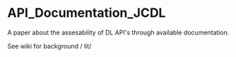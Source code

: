 API_Documentation_JCDL
======================

A paper about the assesability of DL API's through available documentation. 

See wiki for background / lit/ 
